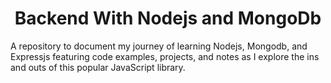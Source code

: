 # <h1 align="center"> Backend With Nodejs and MongoDb  </h1>

<p align="centre"> A repository to document my journey of learning Nodejs, Mongodb, and Expressjs featuring code examples, projects, and notes as I explore the ins and outs of this popular JavaScript library.  </p>


